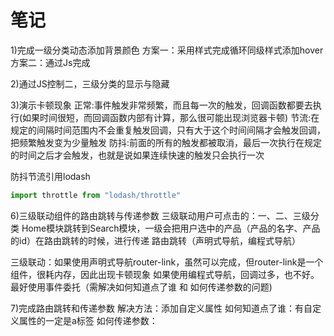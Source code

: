 # 笔记

1)完成一级分类动态添加背景颜色
方案一：采用样式完成循环同级样式添加hover
方案二：通过Js完成

2)通过JS控制二，三级分类的显示与隐藏

3)演示卡顿现象
正常:事件触发非常频繁，而且每一次的触发，回调函数都要去执行(如果时间很短，而回调函数内部有计算，那么很可能出现浏览器卡顿)
节流:在规定的间隔时间范围内不会重复触发回调，只有大于这个时间间隔才会触发回调，把频繁触发变为少量触发
防抖:前面的所有的触发都被取消，最后一次执行在规定的时间之后才会触发，也就是说如果连续快速的触发只会执行一次

防抖节流引用lodash

```javascript
import throttle from "lodash/throttle"
```

6)三级联动组件的路由跳转与传递参数
三级联动用户可点击的：一、二、三级分类
Home模块跳转到Search模块，一级会把用户选中的产品（产品的名字、产品的id）在路由跳转的时候，进行传递
路由跳转（声明式导航，编程式导航）

三级联动：如果使用声明式导航router-link，虽然可以完成，但router-link是一个组件，很耗内存，因此出现卡顿现象
如果使用编程式导航，回调过多，也不好。
最好使用事件委托（需解决如何知道点了谁 和 如何传递参数的问题)

7)完成路由跳转和传递参数
解决方法：添加自定义属性
如何知道点了谁：有自定义属性的一定是a标签
如何传递参数：
